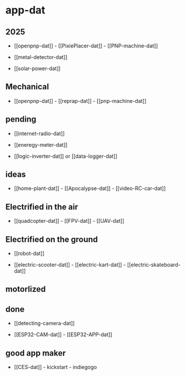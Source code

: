 
# app-dat

## 2025

- [[openpnp-dat]] - [[PixiePlacer-dat]] - [[PNP-machine-dat]]

- [[metal-detector-dat]]

- [[solar-power-dat]]

## Mechanical 

- [[openpnp-dat]] - [[reprap-dat]] - [[pnp-machine-dat]]

## pending 

- [[internet-radio-dat]]

- [[eneregy-meter-dat]]

- [[logic-inverter-dat]] or [[data-logger-dat]]

## ideas 

- [[home-plant-dat]] - [[Apocalypse-dat]] - [[video-RC-car-dat]]


## Electrified in the air

- [[quadcopter-dat]] - [[FPV-dat]] - [[UAV-dat]]
  
## Electrified on the ground  

- [[robot-dat]] 

- [[electric-scooter-dat]] - [[electric-kart-dat]] - [[electric-skateboard-dat]]

## motorlized

## done 

- [[detecting-camera-dat]]

- [[ESP32-CAM-dat]] - [[ESP32-APP-dat]]

## good app maker 

- [[CES-dat]] - kickstart - indiegogo